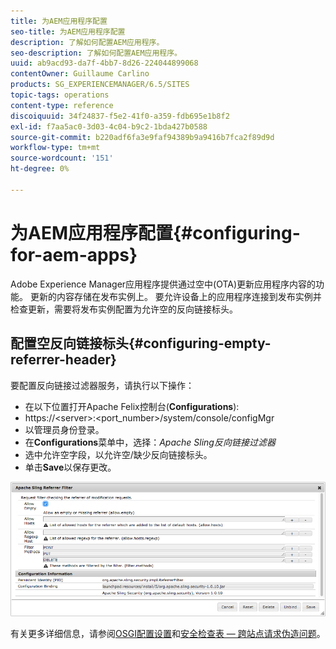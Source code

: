```yaml
---
title: 为AEM应用程序配置
seo-title: 为AEM应用程序配置
description: 了解如何配置AEM应用程序。
seo-description: 了解如何配置AEM应用程序。
uuid: ab9acd93-da7f-4bb7-8d26-224044899068
contentOwner: Guillaume Carlino
products: SG_EXPERIENCEMANAGER/6.5/SITES
topic-tags: operations
content-type: reference
discoiquuid: 34f24837-f5e2-41f0-a359-fdb695e1b8f2
exl-id: f7aa5ac0-3d03-4c04-b9c2-1bda427b0588
source-git-commit: b220adf6fa3e9faf94389b9a9416b7fca2f89d9d
workflow-type: tm+mt
source-wordcount: '151'
ht-degree: 0%

---
```


# 为AEM应用程序配置{#configuring-for-aem-apps}

Adobe Experience Manager应用程序提供通过空中(OTA)更新应用程序内容的功能。 更新的内容存储在发布实例上。 要允许设备上的应用程序连接到发布实例并检查更新，需要将发布实例配置为允许空的反向链接标头。

## 配置空反向链接标头{#configuring-empty-referrer-header}

要配置反向链接过滤器服务，请执行以下操作：

* 在以下位置打开Apache Felix控制台(**Configurations**):
* https://&lt;server>:&lt;port_number>/system/console/configMgr
* 以管理员身份登录。
* 在&#x200B;**Configurations**&#x200B;菜单中，选择：*Apache Sling反向链接过滤器*
* 选中允许空字段，以允许空/缺少反向链接标头。
* 单击&#x200B;**Save**&#x200B;以保存更改。

![chlimage_1-58](assets/chlimage_1-58a.png)

有关更多详细信息，请参阅[OSGI配置设置](/help/sites-deploying/osgi-configuration-settings.md)和[安全检查表 — 跨站点请求伪造问题](/help/sites-administering/security-checklist.md#protect-against-cross-site-request-forgery)。

